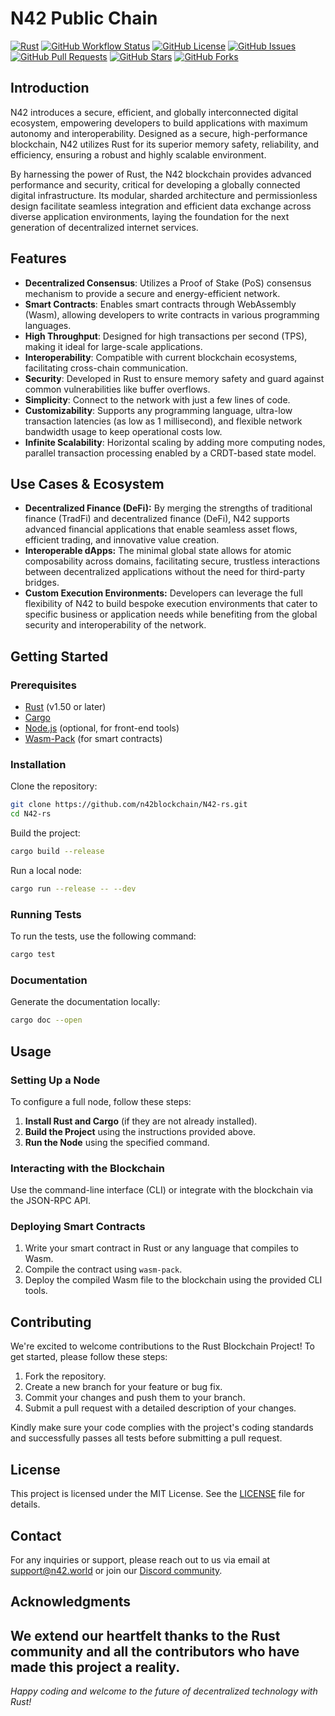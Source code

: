# N42 Public Chain

[![Rust](https://img.shields.io/badge/rust-1.50%2B-orange.svg)](https://www.rust-lang.org)
[![GitHub Workflow Status](https://img.shields.io/github/actions/workflow/status/n42blockchain/N42-rs/ci.yml?branch=main)](https://github.com/n42blockchain/N42-rs/actions)
[![GitHub License](https://img.shields.io/github/license/n42blockchain/N42-rs)](https://github.com/n42blockchain/N42-rs/blob/main/LICENSE)
[![GitHub Issues](https://img.shields.io/github/issues/n42blockchain/N42-rs)](https://github.com/n42blockchain/N42-rs/issues)
[![GitHub Pull Requests](https://img.shields.io/github/issues-pr/n42blockchain/N42-rs)](https://github.com/n42blockchain/N42-rs/pulls)
[![GitHub Stars](https://img.shields.io/github/stars/n42blockchain/N42-rs)](https://github.com/n42blockchain/N42-rs/stargazers)
[![GitHub Forks](https://img.shields.io/github/forks/n42blockchain/N42-rs)](https://github.com/n42blockchain/N42-rs/network/members)

## Introduction

N42 introduces a secure, efficient, and globally interconnected digital ecosystem, empowering developers to build applications with maximum autonomy and interoperability. Designed as a secure, high-performance blockchain, N42 utilizes Rust for its superior memory safety, reliability, and efficiency, ensuring a robust and highly scalable environment.

By harnessing the power of Rust, the N42 blockchain provides advanced performance and security, critical for developing a globally connected digital infrastructure. Its modular, sharded architecture and permissionless design facilitate seamless integration and efficient data exchange across diverse application environments, laying the foundation for the next generation of decentralized internet services.


## Features

- **Decentralized Consensus**: Utilizes a Proof of Stake (PoS) consensus mechanism to provide a secure and energy-efficient network.
- **Smart Contracts**: Enables smart contracts through WebAssembly (Wasm), allowing developers to write contracts in various programming languages.
- **High Throughput**: Designed for high transactions per second (TPS), making it ideal for large-scale applications.
- **Interoperability**: Compatible with current blockchain ecosystems, facilitating cross-chain communication.
- **Security**: Developed in Rust to ensure memory safety and guard against common vulnerabilities like buffer overflows.
- **Simplicity**: Connect to the network with just a few lines of code.
- **Customizability**: Supports any programming language, ultra-low transaction latencies (as low as 1 millisecond), and flexible network bandwidth usage to keep operational costs low.
- **Infinite Scalability**: Horizontal scaling by adding more computing nodes, parallel transaction processing enabled by a CRDT-based state model.

## Use Cases & Ecosystem

- **Decentralized Finance (DeFi):** By merging the strengths of traditional finance (TradFi) and decentralized finance (DeFi), N42 supports advanced financial applications that enable seamless asset flows, efficient trading, and innovative value creation.
- **Interoperable dApps:** The minimal global state allows for atomic composability across domains, facilitating secure, trustless interactions between decentralized applications without the need for third-party bridges.
- **Custom Execution Environments:** Developers can leverage the full flexibility of N42 to build bespoke execution environments that cater to specific business or application needs while benefiting from the global security and interoperability of the network.

## Getting Started

### Prerequisites

- [Rust](https://www.rust-lang.org/tools/install) (v1.50 or later)
- [Cargo](https://doc.rust-lang.org/cargo/getting-started/installation.html)
- [Node.js](https://nodejs.org/en/) (optional, for front-end tools)
- [Wasm-Pack](https://rustwasm.github.io/wasm-pack/installer/) (for smart contracts)

### Installation

Clone the repository:

```bash
git clone https://github.com/n42blockchain/N42-rs.git
cd N42-rs
```

Build the project:

```bash
cargo build --release
```

Run a local node:

```bash
cargo run --release -- --dev
```

### Running Tests

To run the tests, use the following command:

```bash
cargo test
```

### Documentation

Generate the documentation locally:

```bash
cargo doc --open
```

## Usage

### Setting Up a Node

To configure a full node, follow these steps:

1. **Install Rust and Cargo** (if they are not already installed).
2. **Build the Project** using the instructions provided above.
3. **Run the Node** using the specified command.

### Interacting with the Blockchain

Use the command-line interface (CLI) or integrate with the blockchain via the JSON-RPC API.

### Deploying Smart Contracts

1. Write your smart contract in Rust or any language that compiles to Wasm.
2. Compile the contract using `wasm-pack`.
3. Deploy the compiled Wasm file to the blockchain using the provided CLI tools.

## Contributing

We're excited to welcome contributions to the Rust Blockchain Project! To get started, please follow these steps:

1. Fork the repository.
2. Create a new branch for your feature or bug fix.
3. Commit your changes and push them to your branch.
4. Submit a pull request with a detailed description of your changes.

Kindly make sure your code complies with the project's coding standards and successfully passes all tests before submitting a pull request.

## License

This project is licensed under the MIT License. See the [LICENSE](LICENSE) file for details.

## Contact

For any inquiries or support, please reach out to us via email at [support@n42.world](mailto:support@n42.world) or join our [Discord community](https://discord.gg/n42).

## Acknowledgments

We extend our heartfelt thanks to the Rust community and all the contributors who have made this project a reality.
---

*Happy coding and welcome to the future of decentralized technology with Rust!*

